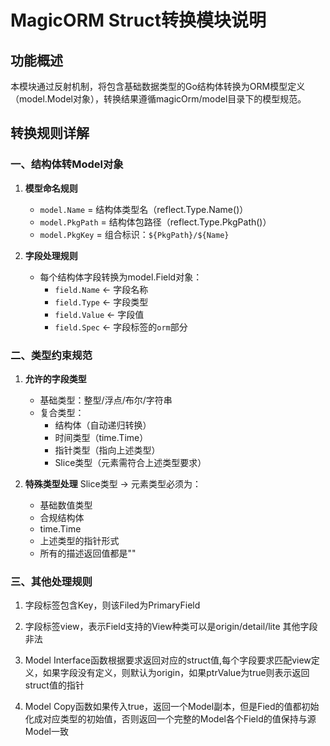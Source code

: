 # MagicORM Struct转换模块说明

## 功能概述
本模块通过反射机制，将包含基础数据类型的Go结构体转换为ORM模型定义（model.Model对象），转换结果遵循magicOrm/model目录下的模型规范。

## 转换规则详解

### 一、结构体转Model对象
1. **模型命名规则**
   - `model.Name` = 结构体类型名（reflect.Type.Name()）
   - `model.PkgPath` = 结构体包路径（reflect.Type.PkgPath()）
   - `model.PkgKey` = 组合标识：`${PkgPath}/${Name}`

2. **字段处理规则**
   - 每个结构体字段转换为model.Field对象：
     - `field.Name` ← 字段名称
     - `field.Type` ← 字段类型
     - `field.Value` ← 字段值
     - `field.Spec` ← 字段标签的`orm`部分

### 二、类型约束规范
1. **允许的字段类型**
   - 基础类型：整型/浮点/布尔/字符串
   - 复合类型：
     - 结构体（自动递归转换）
     - 时间类型（time.Time）
     - 指针类型（指向上述类型）
     - Slice类型（元素需符合上述类型要求）

2. **特殊类型处理**
   Slice类型 → 元素类型必须为：
   - 基础数值类型
   - 合规结构体
   - time.Time
   - 上述类型的指针形式
   - 所有的描述返回值都是""

### 三、其他处理规则
1. 字段标签包含Key，则该Filed为PrimaryField

2. 字段标签view，表示Field支持的View种类可以是origin/detail/lite 其他字段非法

3. Model Interface函数根据要求返回对应的struct值,每个字段要求匹配view定义，如果字段没有定义，则默认为origin，如果ptrValue为true则表示返回struct值的指针

4. Model Copy函数如果传入true，返回一个Model副本，但是Fied的值都初始化成对应类型的初始值，否则返回一个完整的Model各个Field的值保持与源Model一致
